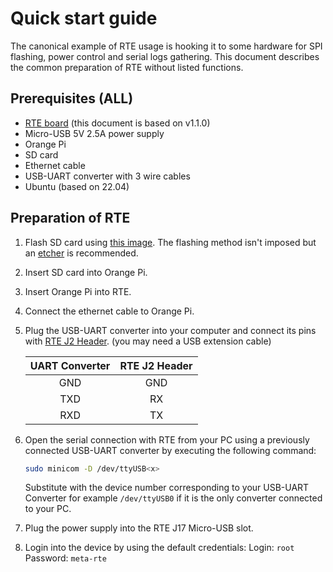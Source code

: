# Quick start guide

The canonical example of RTE usage is hooking it to some hardware for SPI
flashing, power control and serial logs gathering. This document describes the
common preparation of RTE without listed functions.

## Prerequisites (ALL)

* [RTE board](https://3mdeb.com/shop/open-source-hardware/open-source-hardware-3mdeb/rte/)
    (this document is based on v1.1.0)
* Micro-USB 5V 2.5A power supply
* Orange Pi
* SD card
* Ethernet cable
* USB-UART converter with 3 wire cables
* Ubuntu (based on 22.04)

## Preparation of RTE

1. Flash SD card using [this image](?). The flashing method isn't imposed but an
    [etcher](https://www.balena.io/etcher/) is recommended.
1. Insert SD card into Orange Pi.
1. Insert Orange Pi into RTE.
1. Connect the ethernet cable to Orange Pi.
1. Plug the USB-UART converter into your computer and connect its pins with 
    [RTE J2 Header](../v1.1.0/specification.md/#uart0-header). (you may need a
    USB extension cable)
    
    |UART Converter | RTE J2 Header|
    |:-------------:|:------------:|
    | GND           | GND          |
    | TXD           | RX           |
    | RXD           | TX           |

1. Open the serial connection with RTE from your PC using a previously connected
    USB-UART converter by executing the following command:

    ```bash
    sudo minicom -D /dev/ttyUSB<x>
    ```

    Substitute <x> with the device number corresponding to your USB-UART
    Converter for example `/dev/ttyUSB0` if it is the only converter connected
    to your PC.
1. Plug the power supply into the RTE J17 Micro-USB slot.
1. Login into the device by using the default credentials:
    Login: `root`
    Password: `meta-rte`
